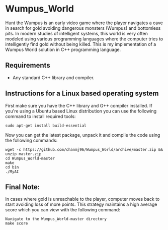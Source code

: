 Wumpus_World
==============

Hunt the Wumpus is an early video game where the player navigates a cave in search for gold avoiding dangerous monsters (Wumpus) and bottomless pits. In modern studies of intelligent systems, this world is very often modeled using various programming languages where the computer tries to intelligently find gold without being killed. This is my implementation of a Wumpus World solution in C++ programming language.

Requirements
------------

* Any standard C++ library and compiler.

Instructions for a Linux based operating system
----------------------------------------------

First make sure you have the C++ library and G++ compiler installed. If you're using a Ubuntu based Linux distribution you can use the following command to install required tools:

    sudo apt-get install build-essential

Now you can get the latest package, unpack it and compile the code using the following commands:

    wget -c https://github.com/chanmj96/Wumpus_World/archive/master.zip && unzip master.zip
    cd Wumpus_World-master
    make
    cd bin
    ./MyAI


Final Note:
-----------
In cases where gold is unreachable to the player, computer moves back to start avoiding loss of more points. This strategy maintains a high average score which you can view with the following command:
    
    Navigate to the Wumpus_World-master directory
    make score
